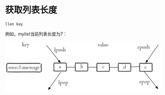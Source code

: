 # 获取列表长度

```text
llen key
```

例如，mylist当前列表长度为7：

![](../../.gitbook/assets/image%20%2856%29.png)

